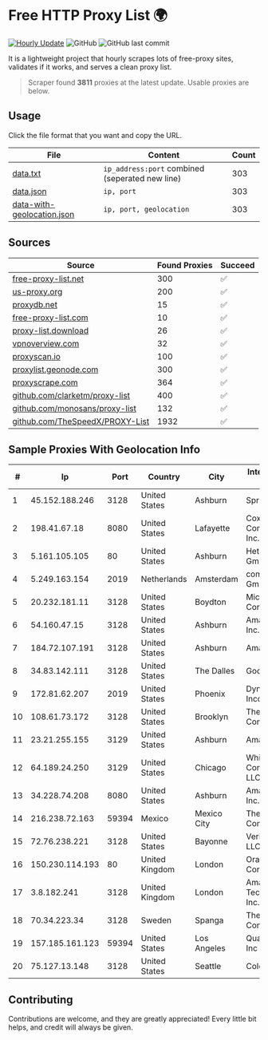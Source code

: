 
# Free HTTP Proxy List 🌍

[![Hourly Update](https://github.com/mertguvencli/http-proxy-list/actions/workflows/main.yml/badge.svg?branch=main)](https://github.com/mertguvencli/http-proxy-list/actions/workflows/main.yml)
![GitHub](https://img.shields.io/github/license/mertguvencli/http-proxy-list)
![GitHub last commit](https://img.shields.io/github/last-commit/mertguvencli/http-proxy-list)

It is a lightweight project that hourly scrapes lots of free-proxy sites, validates if it works, and serves a clean proxy list.


> Scraper found **3811** proxies at the latest update. Usable proxies are below.

## Usage

Click the file format that you want and copy the URL.


|File|Content|Count|
|----|-------|-----|
|[data.txt](https://raw.githubusercontent.com/mertguvencli/http-proxy-list/main/proxy-list/data.txt)|`ip_address:port` combined (seperated new line)|303|
|[data.json](https://raw.githubusercontent.com/mertguvencli/http-proxy-list/main/proxy-list/data.json)|`ip, port`|303|
|[data-with-geolocation.json](https://raw.githubusercontent.com/mertguvencli/http-proxy-list/main/proxy-list/data-with-geolocation.json)|`ip, port, geolocation`|303|

## Sources

|Source|Found Proxies|Succeed|
|------|-------------|-------|
|[free-proxy-list.net](https://free-proxy-list.net)|300|✅|
|[us-proxy.org](https://www.us-proxy.org)|200|✅|
|[proxydb.net](http://proxydb.net)|15|✅|
|[free-proxy-list.com](https://free-proxy-list.com/?page=&port=&type%5B%5D=http&type%5B%5D=https&up_time=0&search=Search)|10|✅|
|[proxy-list.download](https://www.proxy-list.download/HTTP)|26|✅|
|[vpnoverview.com](https://vpnoverview.com/privacy/anonymous-browsing/free-proxy-servers)|32|✅|
|[proxyscan.io](https://www.proxyscan.io)|100|✅|
|[proxylist.geonode.com](https://proxylist.geonode.com/api/proxy-list?limit=300&page=1&sort_by=lastChecked&sort_type=desc&protocols=http,https)|300|✅|
|[proxyscrape.com](https://api.proxyscrape.com/v2/?request=displayproxies&protocol=http&timeout=10000&country=all&ssl=all&anonymity=all)|364|✅|
|[github.com/clarketm/proxy-list](https://raw.githubusercontent.com/clarketm/proxy-list/master/proxy-list-raw.txt)|400|✅|
|[github.com/monosans/proxy-list](https://raw.githubusercontent.com/monosans/proxy-list/main/proxies/http.txt)|132|✅|
|[github.com/TheSpeedX/PROXY-List](https://raw.githubusercontent.com/TheSpeedX/PROXY-List/master/http.txt)|1932|✅|


## Sample Proxies With Geolocation Info

|#|Ip|Port|Country|City|Internet Service Provider|
|-|--|----|-------|----|-------------------------|
|1|45.152.188.246|3128|United States|Ashburn|Sprint|
|2|198.41.67.18|8080|United States|Lafayette|Cox Communications Inc.|
|3|5.161.105.105|80|United States|Ashburn|Hetzner Online GmbH|
|4|5.249.163.154|2019|Netherlands|Amsterdam|combahton GmbH|
|5|20.232.181.11|3128|United States|Boydton|Microsoft Corporation|
|6|54.160.47.15|3128|United States|Ashburn|Amazon.com, Inc.|
|7|184.72.107.191|3128|United States|Ashburn|Amazon.com|
|8|34.83.142.111|3128|United States|The Dalles|Google LLC|
|9|172.81.62.207|2019|United States|Phoenix|Dynu Systems Incorporated|
|10|108.61.73.172|3128|United States|Brooklyn|The Constant Company|
|11|23.21.255.155|3129|United States|Ashburn|Amazon.com|
|12|64.189.24.250|3129|United States|Chicago|WhiteSky Communications, LLC.|
|13|34.228.74.208|8080|United States|Ashburn|Amazon.com, Inc.|
|14|216.238.72.163|59394|Mexico|Mexico City|The Constant Company|
|15|72.76.238.221|3128|United States|Bayonne|Verizon Online LLC|
|16|150.230.114.193|80|United Kingdom|London|Oracle Corporation|
|17|3.8.182.241|3128|United Kingdom|London|Amazon Technologies Inc.|
|18|70.34.223.34|3128|Sweden|Spanga|The Constant Company|
|19|157.185.161.123|59394|United States|Los Angeles|Quantil Networks Inc|
|20|75.127.13.148|3128|United States|Seattle|ColoCrossing|



## Contributing

Contributions are welcome, and they are greatly appreciated! Every
little bit helps, and credit will always be given.

